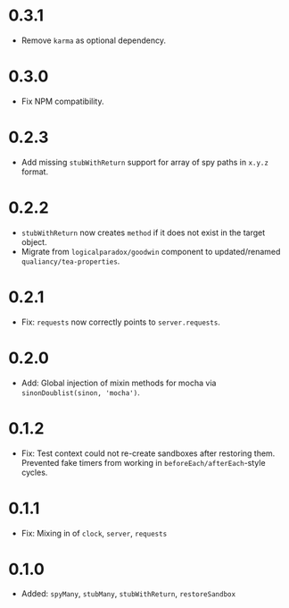 # 0.3.1

* Remove `karma` as optional dependency.

# 0.3.0

* Fix NPM compatibility.

# 0.2.3

* Add missing `stubWithReturn` support for array of spy paths in `x.y.z` format.

# 0.2.2

* `stubWithReturn` now creates `method` if it does not exist in the target object.
* Migrate from `logicalparadox/goodwin` component to updated/renamed `qualiancy/tea-properties`.

# 0.2.1

* Fix: `requests` now correctly points to `server.requests`.

# 0.2.0

* Add: Global injection of mixin methods for mocha via `sinonDoublist(sinon, 'mocha')`.

# 0.1.2

* Fix: Test context could not re-create sandboxes after restoring them. Prevented fake timers from working in `beforeEach/afterEach`-style cycles.

# 0.1.1

* Fix: Mixing in of `clock`, `server`, `requests`

# 0.1.0

* Added: `spyMany`, `stubMany`, `stubWithReturn`, `restoreSandbox`
